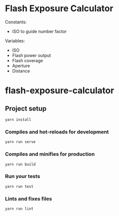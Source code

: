# Flash Exposure Calculator

Constants:
- ISO to guide number factor

Variables:
- ISO
- Flash power output
- Flash coverage
- Aperture
- Distance

# flash-exposure-calculator

## Project setup
```
yarn install
```

### Compiles and hot-reloads for development
```
yarn run serve
```

### Compiles and minifies for production
```
yarn run build
```

### Run your tests
```
yarn run test
```

### Lints and fixes files
```
yarn run lint
```

